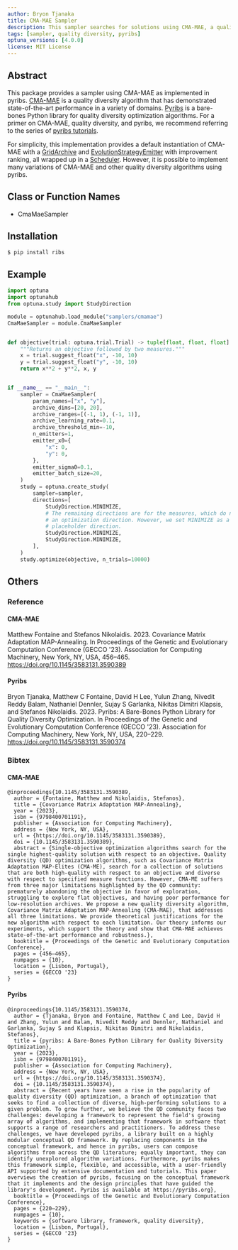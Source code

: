 ```yaml
---
author: Bryon Tjanaka
title: CMA-MAE Sampler
description: This sampler searches for solutions using CMA-MAE, a quality diversity algorihm implemented in pyribs.
tags: [sampler, quality diversity, pyribs]
optuna_versions: [4.0.0]
license: MIT License
---
```


## Abstract

This package provides a sampler using CMA-MAE as implemented in pyribs.
[CMA-MAE](https://dl.acm.org/doi/abs/10.1145/3583131.3590389) is a quality
diversity algorithm that has demonstrated state-of-the-art performance in a
variety of domains. [Pyribs](https://pyribs.org) is a bare-bones Python library
for quality diversity optimization algorithms. For a primer on CMA-MAE, quality
diversity, and pyribs, we recommend referring to the series of
[pyribs tutorials](https://docs.pyribs.org/en/stable/tutorials.html).

For simplicity, this implementation provides a default instantiation of CMA-MAE
with a
[GridArchive](https://docs.pyribs.org/en/stable/api/ribs.archives.GridArchive.html)
and
[EvolutionStrategyEmitter](https://docs.pyribs.org/en/stable/api/ribs.emitters.EvolutionStrategyEmitter.html)
with improvement ranking, all wrapped up in a
[Scheduler](https://docs.pyribs.org/en/stable/api/ribs.schedulers.Scheduler.html).
However, it is possible to implement many variations of CMA-MAE and other
quality diversity algorithms using pyribs.

## Class or Function Names

- CmaMaeSampler

## Installation

```shell
$ pip install ribs
```

## Example

```python
import optuna
import optunahub
from optuna.study import StudyDirection

module = optunahub.load_module("samplers/cmamae")
CmaMaeSampler = module.CmaMaeSampler


def objective(trial: optuna.trial.Trial) -> tuple[float, float, float]:
    """Returns an objective followed by two measures."""
    x = trial.suggest_float("x", -10, 10)
    y = trial.suggest_float("y", -10, 10)
    return x**2 + y**2, x, y


if __name__ == "__main__":
    sampler = CmaMaeSampler(
        param_names=["x", "y"],
        archive_dims=[20, 20],
        archive_ranges=[(-1, 1), (-1, 1)],
        archive_learning_rate=0.1,
        archive_threshold_min=-10,
        n_emitters=1,
        emitter_x0={
            "x": 0,
            "y": 0,
        },
        emitter_sigma0=0.1,
        emitter_batch_size=20,
    )
    study = optuna.create_study(
        sampler=sampler,
        directions=[
            StudyDirection.MINIMIZE,
            # The remaining directions are for the measures, which do not have
            # an optimization direction. However, we set MINIMIZE as a
            # placeholder direction.
            StudyDirection.MINIMIZE,
            StudyDirection.MINIMIZE,
        ],
    )
    study.optimize(objective, n_trials=10000)
```

## Others

### Reference

#### CMA-MAE

Matthew Fontaine and Stefanos Nikolaidis. 2023. Covariance Matrix Adaptation
MAP-Annealing. In Proceedings of the Genetic and Evolutionary Computation
Conference (GECCO '23). Association for Computing Machinery, New York, NY, USA,
456–465. https://doi.org/10.1145/3583131.3590389

#### Pyribs

Bryon Tjanaka, Matthew C Fontaine, David H Lee, Yulun Zhang, Nivedit Reddy
Balam, Nathaniel Dennler, Sujay S Garlanka, Nikitas Dimitri Klapsis, and
Stefanos Nikolaidis. 2023. Pyribs: A Bare-Bones Python Library for Quality
Diversity Optimization. In Proceedings of the Genetic and Evolutionary
Computation Conference (GECCO '23). Association for Computing Machinery, New
York, NY, USA, 220–229. https://doi.org/10.1145/3583131.3590374

### Bibtex

#### CMA-MAE

```
@inproceedings{10.1145/3583131.3590389,
  author = {Fontaine, Matthew and Nikolaidis, Stefanos},
  title = {Covariance Matrix Adaptation MAP-Annealing},
  year = {2023},
  isbn = {9798400701191},
  publisher = {Association for Computing Machinery},
  address = {New York, NY, USA},
  url = {https://doi.org/10.1145/3583131.3590389},
  doi = {10.1145/3583131.3590389},
  abstract = {Single-objective optimization algorithms search for the single highest-quality solution with respect to an objective. Quality diversity (QD) optimization algorithms, such as Covariance Matrix Adaptation MAP-Elites (CMA-ME), search for a collection of solutions that are both high-quality with respect to an objective and diverse with respect to specified measure functions. However, CMA-ME suffers from three major limitations highlighted by the QD community: prematurely abandoning the objective in favor of exploration, struggling to explore flat objectives, and having poor performance for low-resolution archives. We propose a new quality diversity algorithm, Covariance Matrix Adaptation MAP-Annealing (CMA-MAE), that addresses all three limitations. We provide theoretical justifications for the new algorithm with respect to each limitation. Our theory informs our experiments, which support the theory and show that CMA-MAE achieves state-of-the-art performance and robustness.},
  booktitle = {Proceedings of the Genetic and Evolutionary Computation Conference},
  pages = {456–465},
  numpages = {10},
  location = {Lisbon, Portugal},
  series = {GECCO '23}
}
```

#### Pyribs

```
@inproceedings{10.1145/3583131.3590374,
  author = {Tjanaka, Bryon and Fontaine, Matthew C and Lee, David H and Zhang, Yulun and Balam, Nivedit Reddy and Dennler, Nathaniel and Garlanka, Sujay S and Klapsis, Nikitas Dimitri and Nikolaidis, Stefanos},
  title = {pyribs: A Bare-Bones Python Library for Quality Diversity Optimization},
  year = {2023},
  isbn = {9798400701191},
  publisher = {Association for Computing Machinery},
  address = {New York, NY, USA},
  url = {https://doi.org/10.1145/3583131.3590374},
  doi = {10.1145/3583131.3590374},
  abstract = {Recent years have seen a rise in the popularity of quality diversity (QD) optimization, a branch of optimization that seeks to find a collection of diverse, high-performing solutions to a given problem. To grow further, we believe the QD community faces two challenges: developing a framework to represent the field's growing array of algorithms, and implementing that framework in software that supports a range of researchers and practitioners. To address these challenges, we have developed pyribs, a library built on a highly modular conceptual QD framework. By replacing components in the conceptual framework, and hence in pyribs, users can compose algorithms from across the QD literature; equally important, they can identify unexplored algorithm variations. Furthermore, pyribs makes this framework simple, flexible, and accessible, with a user-friendly API supported by extensive documentation and tutorials. This paper overviews the creation of pyribs, focusing on the conceptual framework that it implements and the design principles that have guided the library's development. Pyribs is available at https://pyribs.org},
  booktitle = {Proceedings of the Genetic and Evolutionary Computation Conference},
  pages = {220–229},
  numpages = {10},
  keywords = {software library, framework, quality diversity},
  location = {Lisbon, Portugal},
  series = {GECCO '23}
}
```
